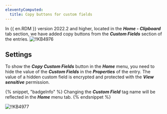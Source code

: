 ```yaml
---
eleventyComputed:
  title: Copy buttons for custom fields
---
```

In {{ en.RDM }} version 2022.2 and higher, located in the ***Home - Clipboard*** tab section, we have added copy buttons from the ***Custom Fields*** section of the entries.
![!!KB4976](https://cdnweb.devolutions.net/docs/docs_en_kb_KB4976.png)

## Settings

To show the ***Copy Custom Fields*** button in the ***Home*** menu, you need to hide the value of the ***Custom Fields*** in the ***Properties*** of the entry. The value of a hidden custom field is encrypted and protected with the ***View sensitive*** permission.

{% snippet, "badgeInfo" %}
Changing the ***Custom Field*** tag name will be reflected in the ***Home*** menu tab.
{% endsnippet %}

![!!KB4977](https://cdnweb.devolutions.net/docs/docs_en_kb_KB4977.png)
